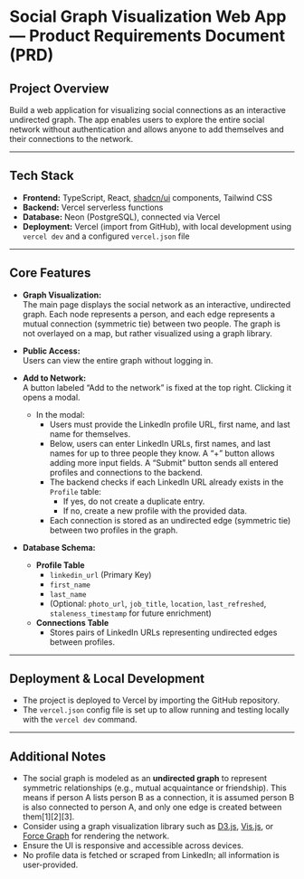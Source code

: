 # Social Graph Visualization Web App — Product Requirements Document (PRD)

## Project Overview

Build a web application for visualizing social connections as an interactive undirected graph. The app enables users to explore the entire social network without authentication and allows anyone to add themselves and their connections to the network.

---

## Tech Stack

- **Frontend:** TypeScript, React, [shadcn/ui](https://ui.shadcn.com/) components, Tailwind CSS
- **Backend:** Vercel serverless functions
- **Database:** Neon (PostgreSQL), connected via Vercel
- **Deployment:** Vercel (import from GitHub), with local development using `vercel dev` and a configured `vercel.json` file

---

## Core Features

- **Graph Visualization:**  
  The main page displays the social network as an interactive, undirected graph. Each node represents a person, and each edge represents a mutual connection (symmetric tie) between two people. The graph is not overlayed on a map, but rather visualized using a graph library.

- **Public Access:**  
  Users can view the entire graph without logging in.

- **Add to Network:**  
  A button labeled “Add to the network” is fixed at the top right. Clicking it opens a modal.

  - In the modal:
    - Users must provide the LinkedIn profile URL, first name, and last name for themselves.
    - Below, users can enter LinkedIn URLs, first names, and last names for up to three people they know. A “+” button allows adding more input fields. A “Submit” button sends all entered profiles and connections to the backend.
    - The backend checks if each LinkedIn URL already exists in the `Profile` table:
      - If yes, do not create a duplicate entry.
      - If no, create a new profile with the provided data.
    - Each connection is stored as an undirected edge (symmetric tie) between two profiles in the graph.

- **Database Schema:**
  - **Profile Table**
    - `linkedin_url` (Primary Key)
    - `first_name`
    - `last_name`
    - (Optional: `photo_url`, `job_title`, `location`, `last_refreshed`, `staleness_timestamp` for future enrichment)
  - **Connections Table**
    - Stores pairs of LinkedIn URLs representing undirected edges between profiles.

---

## Deployment & Local Development

- The project is deployed to Vercel by importing the GitHub repository.
- The `vercel.json` config file is set up to allow running and testing locally with the `vercel dev` command.

---

## Additional Notes

- The social graph is modeled as an **undirected graph** to represent symmetric relationships (e.g., mutual acquaintance or friendship). This means if person A lists person B as a connection, it is assumed person B is also connected to person A, and only one edge is created between them[1][2][3].
- Consider using a graph visualization library such as [D3.js](https://d3js.org/), [Vis.js](https://visjs.org/), or [Force Graph](https://github.com/vasturiano/force-graph) for rendering the network.
- Ensure the UI is responsive and accessible across devices.
- No profile data is fetched or scraped from LinkedIn; all information is user-provided.
